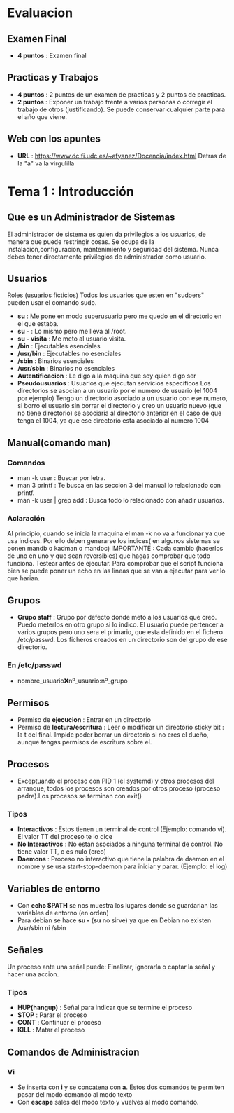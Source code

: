 # Evaluacion
## Examen Final
- **4 puntos** : Examen final
## Practicas y Trabajos
- **4 puntos** : 2 puntos de un examen de practicas y 2 puntos de practicas.
- **2 puntos** : Exponer un trabajo frente a varios personas o corregir el trabajo de otros (justificando).
Se puede conservar cualquier parte para el año que viene.
## Web con los apuntes
- **URL** : https://www.dc.fi.udc.es/~afyanez/Docencia/index.html
Detras de la "a" va la virgulilla
# Tema 1 : Introducción
## Que es un Administrador de Sistemas
El administrador de sistema es quien da privilegios a los usuarios, de manera que puede restringir cosas.
Se ocupa de la instalacion,configuracion, mantenimiento y seguridad del sistema.
Nunca debes tener directamente privilegios de administrador como usuario.
## Usuarios
Roles (usuarios ficticios)
Todos los usuarios que esten en "sudoers" pueden usar el comando sudo.
- **su** : Me pone en modo superusuario pero me quedo en el directorio en el que estaba.
- **su -** : Lo mismo pero me lleva al /root.
- **su - visita** : Me meto al usuario visita.
- **/bin** : Ejecutables esenciales
- **/usr/bin** : Ejecutables no esenciales
- **/sbin** : Binarios esenciales
- **/usr/sbin** : Binarios no esenciales
- **Autentificacion** : Le digo a la maquina que soy quien digo ser
- **Pseudousuarios** : Usuarios que ejecutan servicios especificos
Los directorios se asocian a un usuario por el numero de usuario (el 1004 por ejemplo)
Tengo un directorio asociado a un usuario con ese numero, si borro el usuario sin borrar el directorio
y creo un usuario nuevo (que no tiene directorio) se asociaria al directorio anterior en el caso de que tenga el 1004,
ya que ese directorio esta asociado al numero 1004
## Manual(comando man)
### Comandos
- man -k user : Buscar por letra.
- man 3 printf : Te busca en las seccion 3 del manual lo relacionado con printf.
- man -k user | grep add : Busca todo lo relacionado con añadir usuarios.
### Aclaración
Al principio, cuando se inicia la maquina el man -k no va a funcionar ya que usa indices.
Por ello deben generarse los indices( en algunos sistemas se ponen mandb o kadman o mandoc)
IMPORTANTE : Cada cambio (hacerlos de uno en uno y que sean reversibles) que hagas comprobar que todo funciona. Testear antes de ejecutar.
Para comprobar que el script funciona bien se puede poner un echo en las lineas que se van a ejecutar para ver lo que harian.
## Grupos
- **Grupo staff** : Grupo por defecto donde meto a los usuarios que creo.
Puedo meterlos en otro grupo si lo indico.
El usuario puede pertencer a varios grupos pero uno sera el primario, que esta definido en el fichero /etc/passwd.
Los ficheros creados en un directorio son del grupo de ese directorio.
### En /etc/passwd
- nombre_usuario:x:nº_usuario:nº_grupo
## Permisos
- Permiso de **ejecucion** : Entrar en un directorio
- Permiso de **lectura/escritura** : Leer o modificar un directorio
sticky bit : la t del final. Impide poder borrar un directorio si no eres el dueño, aunque tengas permisos de escritura sobre el.
## Procesos
- Exceptuando el proceso con PID 1 (el systemd) y otros procesos del arranque, todos los procesos son creados por otros proceso (proceso  padre).Los procesos se terminan con exit()
### Tipos
- **Interactivos** : Estos tienen un terminal de control (Ejemplo: comando vi). El valor TT del proceso te lo dice
- **No Interactivos** : No estan asociados a ninguna terminal de control. No tiene valor TT, o es nulo (creo)
- **Daemons** : Proceso no interactivo que tiene la palabra de daemon en el nombre y se usa start-stop-daemon para iniciar y parar.   (Ejemplo: el log)
## Variables de entorno
- Con **echo $PATH** se nos muestra los lugares donde se guardarian las variables de entorno (en orden)
- Para debian se hace **su -** (**su** no sirve) ya que en Debian no existen /usr/sbin ni /sbin
## Señales
Un proceso ante una señal puede: Finalizar, ignorarla o captar la señal y hacer una accion.
### Tipos
- **HUP(hangup)** : Señal para indicar que se termine el proceso
- **STOP** : Parar el proceso
- **CONT** : Continuar el proceso
- **KILL** : Matar el proceso
## Comandos de Administracion
### Vi
- Se inserta con **i** y se concatena con **a**. Estos dos comandos te permiten pasar del modo comando al modo texto
- Con **escape** sales del modo texto y vuelves al modo comando.


